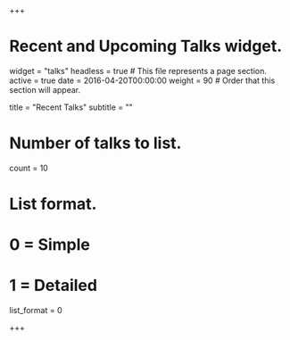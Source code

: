 +++
# Recent and Upcoming Talks widget.
widget = "talks"
headless = true  # This file represents a page section.
active = true
date = 2016-04-20T00:00:00
weight = 90  # Order that this section will appear.

title = "Recent Talks"
subtitle = ""

# Number of talks to list.
count = 10

# List format.
#   0 = Simple
#   1 = Detailed
list_format = 0

+++
